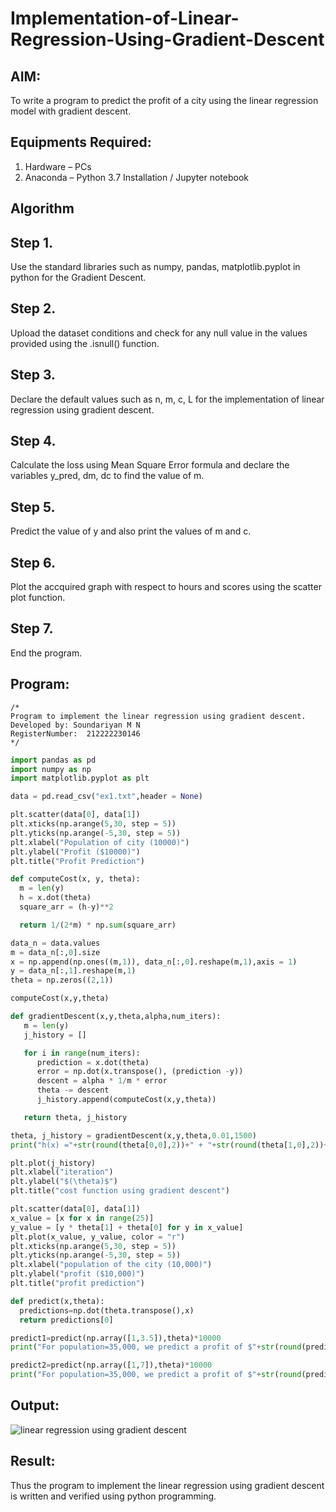 # Implementation-of-Linear-Regression-Using-Gradient-Descent

## AIM:
To write a program to predict the profit of a city using the linear regression model with gradient descent.

## Equipments Required:
1. Hardware – PCs
2. Anaconda – Python 3.7 Installation / Jupyter notebook

## Algorithm
## Step 1. 
Use the standard libraries such as numpy, pandas, matplotlib.pyplot in python for the Gradient Descent.
## Step 2. 
Upload the dataset conditions and check for any null value in the values provided using the .isnull() function.
## Step 3. 
Declare the default values such as n, m, c, L for the implementation of linear regression using gradient descent.
## Step 4. 
Calculate the loss using Mean Square Error formula and declare the variables y_pred, dm, dc to find the value of m.
## Step 5.
Predict the value of y and also print the values of m and c.
## Step 6. 
Plot the accquired graph with respect to hours and scores using the scatter plot function.
## Step 7. 
End the program.

## Program:
```
/*
Program to implement the linear regression using gradient descent.
Developed by: Soundariyan M N
RegisterNumber:  212222230146
*/
```
```python
import pandas as pd
import numpy as np
import matplotlib.pyplot as plt

data = pd.read_csv("ex1.txt",header = None)

plt.scatter(data[0], data[1])
plt.xticks(np.arange(5,30, step = 5))
plt.yticks(np.arange(-5,30, step = 5))
plt.xlabel("Population of city (10000)")
plt.ylabel("Profit ($10000)")
plt.title("Profit Prediction")

def computeCost(x, y, theta):
  m = len(y)
  h = x.dot(theta)
  square_arr = (h-y)**2

  return 1/(2*m) * np.sum(square_arr)

data_n = data.values
m = data_n[:,0].size
x = np.append(np.ones((m,1)), data_n[:,0].reshape(m,1),axis = 1)
y = data_n[:,1].reshape(m,1)
theta = np.zeros((2,1))

computeCost(x,y,theta)

def gradientDescent(x,y,theta,alpha,num_iters):
   m = len(y)
   j_history = []

   for i in range(num_iters):
      prediction = x.dot(theta)
      error = np.dot(x.transpose(), (prediction -y))
      descent = alpha * 1/m * error
      theta -= descent
      j_history.append(computeCost(x,y,theta))

   return theta, j_history

theta, j_history = gradientDescent(x,y,theta,0.01,1500)
print("h(x) ="+str(round(theta[0,0],2))+" + "+str(round(theta[1,0],2))+"x1")

plt.plot(j_history)
plt.xlabel("iteration")
plt.ylabel("$(\theta)$")
plt.title("cost function using gradient descent")

plt.scatter(data[0], data[1])
x_value = [x for x in range(25)]
y_value = [y * theta[1] + theta[0] for y in x_value]
plt.plot(x_value, y_value, color = "r")
plt.xticks(np.arange(5,30, step = 5))
plt.yticks(np.arange(-5,30, step = 5))
plt.xlabel("population of the city (10,000)")
plt.ylabel("profit ($10,000)")
plt.title("profit prediction")

def predict(x,theta):
  predictions=np.dot(theta.transpose(),x)
  return predictions[0]

predict1=predict(np.array([1,3.5]),theta)*10000
print("For population=35,000, we predict a profit of $"+str(round(predict1,0)))

predict2=predict(np.array([1,7]),theta)*10000
print("For population=35,000, we predict a profit of $"+str(round(predict2,0)))
```

## Output:
![linear regression using gradient descent](sam.png)


## Result:
Thus the program to implement the linear regression using gradient descent is written and verified using python programming.
